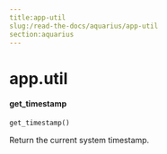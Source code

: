 ```yaml
---
title:app-util
slug:/read-the-docs/aquarius/app-util
section:aquarius
---
```

<a name="app.util"></a>
# app.util

<a name="app.util.get_timestamp"></a>
#### get\_timestamp

```python
get_timestamp()
```

Return the current system timestamp.

